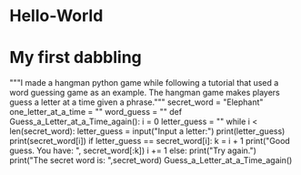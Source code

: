 # Hello-World
# My first dabbling
"""I made a hangman python game while following a tutorial that used a word guessing game as an example.
The hangman game makes players guess a letter at a time given a phrase."""
secret_word = "Elephant"
one_letter_at_a_time = ""
word_guess = ""
def Guess_a_Letter_at_a_Time_again():
    i = 0
    letter_guess = ""
    while i < len(secret_word):
        letter_guess = input("Input a letter:")
        print(letter_guess)
        print(secret_word[i])
        if letter_guess == secret_word[i]:
            k = i + 1
            print("Good guess. You have: ", secret_word[:k])
            i += 1
        else:
            print("Try again.")
    print("The secret word is: ",secret_word)
Guess_a_Letter_at_a_Time_again()
